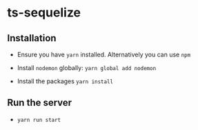# ts-sequelize

## Installation

* Ensure you have `yarn` installed. Alternatively you can use `npm`
* Install `nodemon` globally:
  `yarn global add nodemon`
  
* Install the packages
  `yarn install`
  
 ## Run the server
 * `yarn run start`
